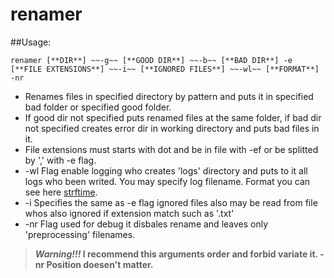 # renamer
##Usage:

`renamer [**DIR**] ~~-g~~ [**GOOD DIR**] ~~-b~~ [**BAD DIR**] -e [**FILE EXTENSIONS**] ~~-i~~ [**IGNORED FILES**] ~~-wl~~ [**FORMAT**] -nr`
- Renames files in specified directory by pattern and puts it in specified bad folder or specified good folder.
- If good dir not specified puts renamed files at the same folder, if bad dir not specified creates error dir in working directory and puts bad files in it.
- File extensions must starts with dot and be in file with -ef or be splitted by ',' with -e flag.
- -wl Flag enable logging who creates 'logs' directory and puts to it all logs who been writed. You may specify log filename. Format you can see here [strftime](http://www.cplusplus.com/reference/ctime/strftime/).
- -i Specifies the same as -e flag ignored files also may be read from file whos also ignored if extension match such as '.txt'
- -nr Flag used for debug it disbales rename and leaves only 'preprocessing' filenames.
> **_Warning!!!_ I recommend this arguments order and forbid variate it. -nr Position doesen't matter.**
